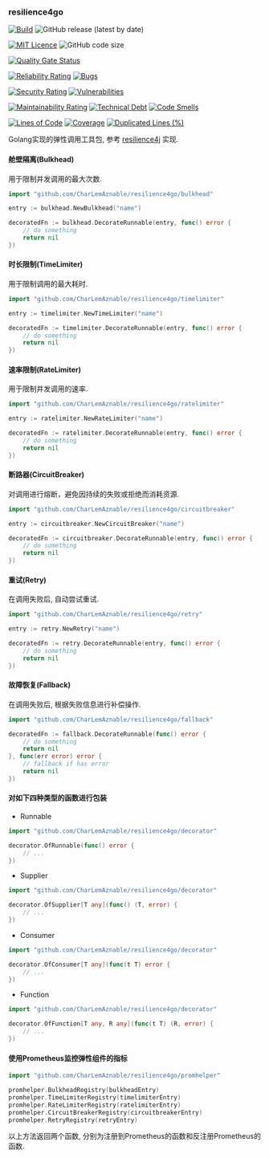 ### resilience4go

[![Build](https://github.com/CharLemAznable/gofn/actions/workflows/go.yml/badge.svg)](https://github.com/CharLemAznable/resilience4go/actions/workflows/go.yml)
![GitHub release (latest by date)](https://img.shields.io/github/v/release/CharLemAznable/resilience4go)

[![MIT Licence](https://badges.frapsoft.com/os/mit/mit.svg?v=103)](https://opensource.org/licenses/mit-license.php)
![GitHub code size](https://img.shields.io/github/languages/code-size/CharLemAznable/resilience4go)

[![Quality Gate Status](https://sonarcloud.io/api/project_badges/measure?project=CharLemAznable_resilience4go&metric=alert_status)](https://sonarcloud.io/dashboard?id=CharLemAznable_resilience4go)

[![Reliability Rating](https://sonarcloud.io/api/project_badges/measure?project=CharLemAznable_resilience4go&metric=reliability_rating)](https://sonarcloud.io/dashboard?id=CharLemAznable_resilience4go)
[![Bugs](https://sonarcloud.io/api/project_badges/measure?project=CharLemAznable_resilience4go&metric=bugs)](https://sonarcloud.io/dashboard?id=CharLemAznable_resilience4go)

[![Security Rating](https://sonarcloud.io/api/project_badges/measure?project=CharLemAznable_resilience4go&metric=security_rating)](https://sonarcloud.io/dashboard?id=CharLemAznable_resilience4go)
[![Vulnerabilities](https://sonarcloud.io/api/project_badges/measure?project=CharLemAznable_resilience4go&metric=vulnerabilities)](https://sonarcloud.io/dashboard?id=CharLemAznable_resilience4go)

[![Maintainability Rating](https://sonarcloud.io/api/project_badges/measure?project=CharLemAznable_resilience4go&metric=sqale_rating)](https://sonarcloud.io/dashboard?id=CharLemAznable_resilience4go)
[![Technical Debt](https://sonarcloud.io/api/project_badges/measure?project=CharLemAznable_resilience4go&metric=sqale_index)](https://sonarcloud.io/dashboard?id=CharLemAznable_resilience4go)
[![Code Smells](https://sonarcloud.io/api/project_badges/measure?project=CharLemAznable_resilience4go&metric=code_smells)](https://sonarcloud.io/dashboard?id=CharLemAznable_resilience4go)

[![Lines of Code](https://sonarcloud.io/api/project_badges/measure?project=CharLemAznable_resilience4go&metric=ncloc)](https://sonarcloud.io/dashboard?id=CharLemAznable_resilience4go)
[![Coverage](https://sonarcloud.io/api/project_badges/measure?project=CharLemAznable_resilience4go&metric=coverage)](https://sonarcloud.io/dashboard?id=CharLemAznable_resilience4go)
[![Duplicated Lines (%)](https://sonarcloud.io/api/project_badges/measure?project=CharLemAznable_resilience4go&metric=duplicated_lines_density)](https://sonarcloud.io/dashboard?id=CharLemAznable_resilience4go)

Golang实现的弹性调用工具包, 参考 [resilience4j](https://github.com/resilience4j/resilience4j) 实现.

#### 舱壁隔离(Bulkhead)

用于限制并发调用的最大次数.

```go
import "github.com/CharLemAznable/resilience4go/bulkhead"

entry := bulkhead.NewBulkhead("name")

decoratedFn := bulkhead.DecorateRunnable(entry, func() error {
	// do something
	return nil
})
```

#### 时长限制(TimeLimiter)

用于限制调用的最大耗时.

```go
import "github.com/CharLemAznable/resilience4go/timelimiter"

entry := timelimiter.NewTimeLimiter("name")

decoratedFn := timelimiter.DecorateRunnable(entry, func() error {
	// do something
	return nil
})
```

#### 速率限制(RateLimiter)

用于限制并发调用的速率.

```go
import "github.com/CharLemAznable/resilience4go/ratelimiter"

entry := ratelimiter.NewRateLimiter("name")

decoratedFn := ratelimiter.DecorateRunnable(entry, func() error {
	// do something
	return nil
})
```

#### 断路器(CircuitBreaker)

对调用进行熔断，避免因持续的失败或拒绝而消耗资源.

```go
import "github.com/CharLemAznable/resilience4go/circuitbreaker"

entry := circuitbreaker.NewCircuitBreaker("name")

decoratedFn := circuitbreaker.DecorateRunnable(entry, func() error {
	// do something
	return nil
})
```

#### 重试(Retry)

在调用失败后, 自动尝试重试.

```go
import "github.com/CharLemAznable/resilience4go/retry"

entry := retry.NewRetry("name")

decoratedFn := retry.DecorateRunnable(entry, func() error {
	// do something
	return nil
})
```

#### 故障恢复(Fallback)

在调用失败后, 根据失败信息进行补偿操作.

```go
import "github.com/CharLemAznable/resilience4go/fallback"

decoratedFn := fallback.DecorateRunnable(func() error {
	// do something
	return nil
}, func(err error) error {
	// fallback if has error
	return nil
})
```

#### 对如下四种类型的函数进行包装

* Runnable

```go
import "github.com/CharLemAznable/resilience4go/decorator"

decorator.OfRunnable(func() error {
	// ...
})
```

* Supplier

```go
import "github.com/CharLemAznable/resilience4go/decorator"

decorator.OfSupplier[T any](func() (T, error) {
	// ...
})
```

* Consumer

```go
import "github.com/CharLemAznable/resilience4go/decorator"

decorator.OfConsumer[T any](func(t T) error {
	// ...
})
```

* Function

```go
import "github.com/CharLemAznable/resilience4go/decorator"

decorator.OfFunction[T any, R any](func(t T) (R, error) {
	// ...
})
```

#### 使用Prometheus监控弹性组件的指标

```go
import "github.com/CharLemAznable/resilience4go/promhelper"

promhelper.BulkheadRegistry(bulkheadEntry)
promhelper.TimeLimiterRegistry(timelimiterEntry)
promhelper.RateLimiterRegistry(ratelimiterEntry)
promhelper.CircuitBreakerRegistry(circuitbreakerEntry)
promhelper.RetryRegistry(retryEntry)
```

以上方法返回两个函数, 分别为注册到Prometheus的函数和反注册Prometheus的函数.
